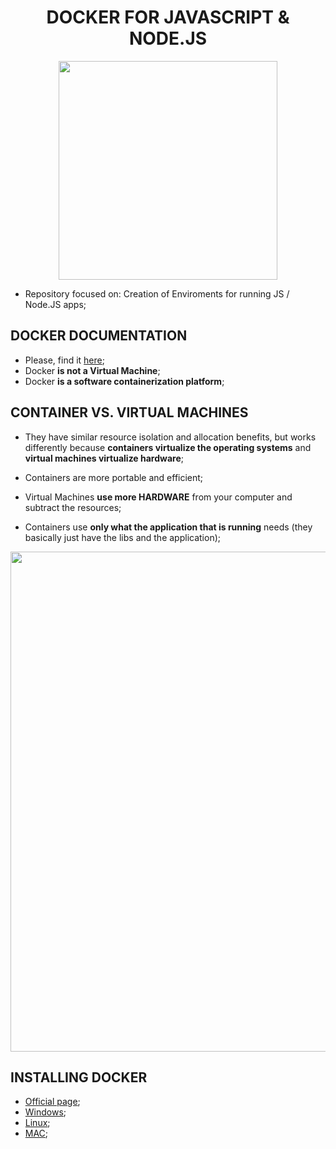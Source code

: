 <h1 align="center"><b>DOCKER FOR JAVASCRIPT & NODE.JS</b></h1>

<p align="center">
  <img src="https://raw.githubusercontent.com/jvlessa/Docker-for-JavaScript---Node.JS/main/media/docker_logo.png" width="350">
</p>

- Repository focused on: Creation of Enviroments for running JS / Node.JS apps;

## DOCKER DOCUMENTATION
- Please, find it [here](https://www.docker.com/get-started);
- Docker <b>is not a Virtual Machine</b>;
- Docker <b>is a software containerization platform</b>;

## CONTAINER VS. VIRTUAL MACHINES
- They have similar resource isolation and allocation benefits, but works differently because <b>containers virtualize the operating systems</b> and <b>virtual machines virtualize hardware</b>;
- Containers are more portable and efficient;

- Virtual Machines <b>use more HARDWARE</b> from your computer and subtract the resources;
- Containers use <b>only what the application that is running</b> needs (they basically just have the libs and the application);

<p align="center">
  <img src="https://raw.githubusercontent.com/jvlessa/Docker-for-JavaScript---Node.JS/main/media/containerVSvirtualmachine.png" width="800">
</p>

## INSTALLING DOCKER
- [Official page](https://docs.docker.com/get-docker/);
- [Windows](https://docs.docker.com/docker-for-windows/install/);
- [Linux](https://docs.docker.com/engine/install/);
- [MAC](https://docs.docker.com/docker-for-mac/install/);